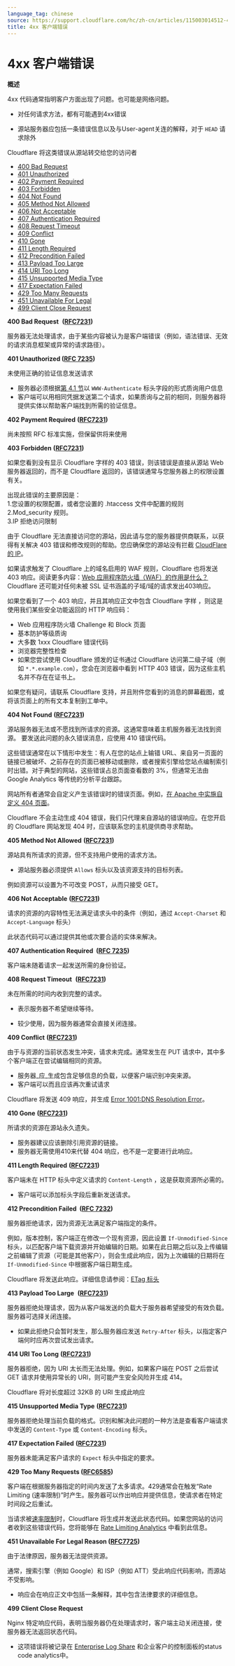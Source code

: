 ```yaml
---
language_tag: chinese
source: https://support.cloudflare.com/hc/zh-cn/articles/115003014512-4xx-%E5%AE%A2%E6%88%B7%E7%AB%AF%E9%94%99%E8%AF%AF
title: 4xx 客户端错误
---
```


# 4xx 客户端错误

**概述**

4xx 代码通常指明客户方面出现了问题。也可能是网络问题。  

-   对任何请求方法，都有可能遇到4xx错误

-   源站服务器应包括一条错误信息以及与User-agent关连的解释，对于 `HEAD` 请求除外

Cloudflare 将这类错误从源站转交给您的访问者

-   [400 Bad Request](https://support.cloudflare.com/hc/zh-cn/articles/115003014512-4xx-%E5%AE%A2%E6%88%B7%E7%AB%AF%E9%94%99%E8%AF%AF#code_400)  
-   [401 Unauthorized](https://support.cloudflare.com/hc/zh-cn/articles/115003014512-4xx-%E5%AE%A2%E6%88%B7%E7%AB%AF%E9%94%99%E8%AF%AF#code_401)
-   [402 Payment Required](https://support.cloudflare.com/hc/zh-cn/articles/115003014512-4xx-%E5%AE%A2%E6%88%B7%E7%AB%AF%E9%94%99%E8%AF%AF#code_402)
-   [403 Forbidden](https://support.cloudflare.com/hc/zh-cn/articles/115003014512-4xx-%E5%AE%A2%E6%88%B7%E7%AB%AF%E9%94%99%E8%AF%AF#code_403)
-   [404 Not Found](https://support.cloudflare.com/hc/zh-cn/articles/115003014512-4xx-%E5%AE%A2%E6%88%B7%E7%AB%AF%E9%94%99%E8%AF%AF#code_404)
-   [405 Method Not Allowed](https://support.cloudflare.com/hc/zh-cn/articles/115003014512-4xx-%E5%AE%A2%E6%88%B7%E7%AB%AF%E9%94%99%E8%AF%AF#code_405)
-   [406 Not Acceptable](https://support.cloudflare.com/hc/zh-cn/articles/115003014512-4xx-%E5%AE%A2%E6%88%B7%E7%AB%AF%E9%94%99%E8%AF%AF#code_406)
-   [407 Authentication Required](https://support.cloudflare.com/hc/zh-cn/articles/115003014512-4xx-%E5%AE%A2%E6%88%B7%E7%AB%AF%E9%94%99%E8%AF%AF#code_407)  
-   [408 Request Timeout](https://support.cloudflare.com/hc/zh-cn/articles/115003014512-4xx-%E5%AE%A2%E6%88%B7%E7%AB%AF%E9%94%99%E8%AF%AF#code_408)  
-   [409 Conflict](https://support.cloudflare.com/hc/zh-cn/articles/115003014512-4xx-%E5%AE%A2%E6%88%B7%E7%AB%AF%E9%94%99%E8%AF%AF#code_409)
-   [410 Gone](https://support.cloudflare.com/hc/zh-cn/articles/115003014512-4xx-%E5%AE%A2%E6%88%B7%E7%AB%AF%E9%94%99%E8%AF%AF#code_410)
-   [411 Length Required](https://support.cloudflare.com/hc/zh-cn/articles/115003014512-4xx-%E5%AE%A2%E6%88%B7%E7%AB%AF%E9%94%99%E8%AF%AF#code_411)
-   [412 Precondition Failed](https://support.cloudflare.com/hc/zh-cn/articles/115003014512-4xx-%E5%AE%A2%E6%88%B7%E7%AB%AF%E9%94%99%E8%AF%AF#code_412)  
-   [413 Payload Too Large](https://support.cloudflare.com/hc/zh-cn/articles/115003014512-4xx-%E5%AE%A2%E6%88%B7%E7%AB%AF%E9%94%99%E8%AF%AF#code_413)
-   [414 URI Too Long](https://support.cloudflare.com/hc/zh-cn/articles/115003014512-4xx-%E5%AE%A2%E6%88%B7%E7%AB%AF%E9%94%99%E8%AF%AF#code_414)
-   [415 Unsupported Media Type](https://support.cloudflare.com/hc/zh-cn/articles/115003014512-4xx-%E5%AE%A2%E6%88%B7%E7%AB%AF%E9%94%99%E8%AF%AF#code_415)
-   [417 Expectation Failed](https://support.cloudflare.com/hc/zh-cn/articles/115003014512-4xx-%E5%AE%A2%E6%88%B7%E7%AB%AF%E9%94%99%E8%AF%AF#code_417)
-   [429 Too Many Requests](https://support.cloudflare.com/hc/zh-cn/articles/115003014512-4xx-%E5%AE%A2%E6%88%B7%E7%AB%AF%E9%94%99%E8%AF%AF#code_429)
-   [451 Unavailable For Legal](https://support.cloudflare.com/hc/zh-cn/articles/115003014512-4xx-%E5%AE%A2%E6%88%B7%E7%AB%AF%E9%94%99%E8%AF%AF#code_451)
-   [499 Client Close Request](https://support.cloudflare.com/hc/zh-cn/articles/115003014512-4xx-%E5%AE%A2%E6%88%B7%E7%AB%AF%E9%94%99%E8%AF%AF#code_499)

**400 Bad Request**  **(**[**RFC7231**](https://tools.ietf.org/html/rfc7231)**)**

服务器无法处理请求，由于某些内容被认为是客户端错误（例如，语法错误、无效的请求消息框架或异常的请求路径）。

**401 Unauthorized (**[**RFC 7235**](https://tools.ietf.org/html/rfc7235)**)**

未使用正确的验证信息发送请求

-   服务器必须根据[第 4.1 节](https://tools.ietf.org/html/rfc7235#section-4.1)以 `WWW-Authenticate` 标头字段的形式质询用户信息
-   客户端可以用相同凭据发送第二个请求，如果质询与之前的相同，则服务器将提供实体以帮助客户端找到所需的验证信息。

**402 Payment Required** **(**[**RFC7231**](https://tools.ietf.org/html/rfc7231)**)**

尚未按照 RFC 标准实施，但保留供将来使用

**403 Forbidden** **(**[**RFC7231**](https://tools.ietf.org/html/rfc7231)**)**

如果您看到没有显示 Cloudflare 字样的 403 错误，则该错误是直接从源站 Web 服务器返回的，而不是 Cloudflare 返回的，该错误通常与您服务器上的权限设置有关。

出现此错误的主要原因是：  
1.您设置的权限配置，或者您设置的 .htaccess 文件中配置的规则  
2.Mod\_security 规则。  
3.IP 拒绝访问限制

由于 Cloudflare 无法直接访问您的源站，因此请与您的服务器提供商联系，以获得有关解决 403 错误和修改规则的帮助。您应确保您的源站没有拦截 [CloudFlare 的 IP](https://www.cloudflare.com/ips)。

如果请求触发了 Cloudflare 上的域名启用的 WAF 规则，Cloudflare 也将发送 403 响应。阅读更多内容：[Web 应用程序防火墙（WAF）的作用是什么？](https://support.cloudflare.com/hc/en-us/articles/200172016) Cloudflare 还可能对任何未被 SSL 证书涵盖的子域/域的请求发出403响应。

如果您看到了一个 403 响应，并且其响应正文中包含 Cloudflare 字样 ，则这是使用我们某些安全功能返回的 HTTP 响应码：

-   Web 应用程序防火墙 Challenge 和 Block 页面
-   基本防护等级质询
-   大多数 1xxx Cloudflare 错误代码
-   浏览器完整性检查
-   如果您尝试使用 Cloudflare 颁发的证书通过 Cloudflare 访问第二级子域（例如 `*.*.example.com`），您会在浏览器中看到 HTTP 403 错误，因为这些主机名并不存在在证书上。

如果您有疑问，请联系 Cloudflare 支持，并且附件您看到的消息的屏幕截图，或将该页面上的所有文本复制到工单中。

**404 Not Found** **(**[**RFC7231**](https://tools.ietf.org/html/rfc7231)**)**

源站服务器无法或不愿找到所请求的资源。这通常意味着主机服务器无法找到资源。 要发送此问题的永久错误消息，应使用 410 错误代码。

这些错误通常在以下情形中发生：有人在您的站点上输错 URL、来自另一页面的链接已被破坏、之前存在的页面已被移动或删除，或者搜索引擎给您站点编制索引时出错。对于典型的网站，这些错误占总页面查看数的 3%，但通常无法由 Google Analytics 等传统的分析平台跟踪。

网站所有者通常会自定义产生该错误时的错误页面。例如，[在 Apache 中实施自定义 404 页面](https://www.digitalocean.com/community/tutorials/how-to-create-a-custom-404-page-in-apache)。

Cloudflare 不会主动生成 404 错误，我们只代理来自源站的错误响应。在您开启的 Cloudflare 网站发现 404 时，应该联系您的主机提供商寻求帮助。

**405 Method Not Allowed** **(**[**RFC7231**](https://tools.ietf.org/html/rfc7231)**)**

源站具有所请求的资源，但不支持用户使用的请求方法。

-   源站服务器必须提供 `Allows` 标头以及该资源支持的目标列表。

例如资源可以设置为不可改变 POST，从而只接受 GET。

**406 Not Acceptable** **(**[**RFC7231**](https://tools.ietf.org/html/rfc7231)**)**

请求的资源的内容特性无法满足请求头中的条件（例如，通过 `Accept-Charset` 和 `Accept-Language` 标头）

此状态代码可以通过提供其他或次要合适的实体来解决。

**407 Authentication Required  (**[**RFC 7235**](https://tools.ietf.org/html/rfc7235)**)**

客户端未随着请求一起发送所需的身份验证。

**408 Request Timeout**  **(**[**RFC7231**](https://tools.ietf.org/html/rfc7231)**)**

未在所需的时间内收到完整的请求。

-   表示服务器不希望继续等待。

-   较少使用，因为服务器通常会直接关闭连接。

**409 Conflict** **(**[**RFC7231**](https://tools.ietf.org/html/rfc7231)**)**

由于与资源的当前状态发生冲突，请求未完成。通常发生在 PUT 请求中，其中多个客户端正在尝试编辑相同的资源。

-   服务器_应_生成包含足够信息的负载，以便客户端识别冲突来源。
-   客户端可以而且应该再次重试请求

Cloudflare 将发送 409 响应，并生成 [Error 1001:DNS Resolution Error](https://support.cloudflare.com/hc/articles/360029779472#error1001)。

**410 Gone** **(**[**RFC7231**](https://tools.ietf.org/html/rfc7231)**)**

所请求的资源在源站永久遗失。

-   服务器建议应该删除引用资源的链接。
-   服务器无需使用410来代替 404 响应，也不是一定要进行此响应。

**411 Length Required** **(**[**RFC7231**](https://tools.ietf.org/html/rfc7231)**)**

客户端未在 HTTP 标头中定义请求的 `Content-Length` ，这是获取资源所必需的。

-   客户端可以添加标头字段后重新发送请求。

**412 Precondition Failed  (**[**RFC 7232**](https://tools.ietf.org/html/rfc7232)**)**

服务器拒绝请求，因为资源无法满足客户端指定的条件。

例如，版本控制，客户端正在修改一个现有资源，因此设置 `If-Unmodified-Since` 标头，以匹配客户端下载资源并开始编辑的日期。如果在此日期之后以及上传编辑之前编辑了资源（可能是其他客户），则会生成此响应，因为上次编辑的日期将在 `If-Unmodified-Since` 中根据客户端日期生成。

Cloudflare 将发送此响应。详细信息请参阅：[ETag 标头](https://support.cloudflare.com/hc/en-us/articles/218505467)

**413 Payload Too Large**  **(**[**RFC7231**](https://tools.ietf.org/html/rfc7231)**)**

服务器拒绝处理请求，因为从客户端发送的负载大于服务器希望接受的有效负载。服务器可选择关闭连接。

-   如果此拒绝只会暂时发生，那么服务器应发送 `Retry-After` 标头，以指定客户端何时应再次尝试发出请求。

**414 URI Too Long** **(**[**RFC7231**](https://tools.ietf.org/html/rfc7231)**)**

服务器拒绝，因为 URI 太长而无法处理。例如，如果客户端在 POST 之后尝试 GET 请求并使用异常长的 URI，则可能产生安全风险并生成 414。

Cloudflare 将对长度超过 32KB 的 URI 生成此响应

**415 Unsupported Media Type** **(**[**RFC7231**](https://tools.ietf.org/html/rfc7231)**)**

服务器拒绝处理当前负载的格式。识别和解决此问题的一种方法是查看客户端请求中发送的 `Content-Type` 或 `Content-Encoding` 标头。

**417 Expectation Failed** **(**[**RFC7231**](https://tools.ietf.org/html/rfc7231)**)**

服务器未能满足客户请求的 `Expect` 标头中指定的要求。

**429 Too Many Requests (**[**RFC6585**](https://tools.ietf.org/html/rfc6585)**)**

客户端在根据服务器指定的时间内发送了太多请求。429通常会在触发“Rate Limiting (速率限制)”时产生。服务器可以作出响应并提供信息，使请求者在特定时间段之后重试。

当请求被[速率限制](https://www.cloudflare.com/rate-limiting/)时，Cloudflare 将生成并发送此状态代码。如果您网站的访问者收到这些错误代码，您将能够在 [Rate Limiting Analytics](https://support.cloudflare.com/hc/en-us/articles/115003414428-Rate-Limiting-Analytics) 中看到此信息。

**451 Unavailable For Legal Reason (**[**RFC7725**](https://tools.ietf.org/html/rfc7725)**)**

由于法律原因，服务器无法提供资源。

通常，搜索引擎（例如 Google）和 ISP（例如 ATT）受此响应代码影响，而源站不受影响。

-   响应会在响应正文中包括一条解释，其中包含法律要求的详细信息。

**499 Client Close Request**

Nginx 特定响应代码，表明当服务器仍在处理请求时，客户端主动关闭连接，使服务器无法返回状态代码。

-   这项错误将被记录在 [Enterprise Log Share](https://support.cloudflare.com/hc/en-us/articles/216672448-Enterprise-Log-Share-REST-API) 和企业客户的控制面板的status code analytics中。
